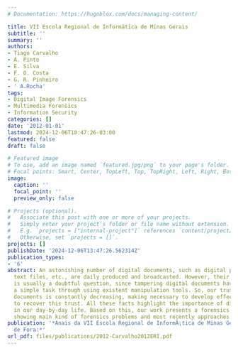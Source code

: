 ```yaml
---
# Documentation: https://hugoblox.com/docs/managing-content/

title: VII Escola Regional de Informática de Minas Gerais
subtitle: ''
summary: ''
authors:
- Tiago Carvalho
- A. Pinto
- E. Silva
- F. O. Costa
- G. R. Pinheiro
- ' A.Rocha'
tags:
- Digital Image Forensics
- Multimedia Forensics
- Information Security
categories: []
date: '2012-01-01'
lastmod: 2024-12-06T10:47:26-03:00
featured: false
draft: false

# Featured image
# To use, add an image named `featured.jpg/png` to your page's folder.
# Focal points: Smart, Center, TopLeft, Top, TopRight, Left, Right, BottomLeft, Bottom, BottomRight.
image:
  caption: ''
  focal_point: ''
  preview_only: false

# Projects (optional).
#   Associate this post with one or more of your projects.
#   Simply enter your project's folder or file name without extension.
#   E.g. `projects = ["internal-project"]` references `content/project/deep-learning/index.md`.
#   Otherwise, set `projects = []`.
projects: []
publishDate: '2024-12-06T13:47:26.562314Z'
publication_types:
- '6'
abstract: An astonishing number of digital documents, such as digital pictures, videos,
  text files, etc., are daily produced and broadcasted. However, their authenticity
  is usually a doubtful question, since tampering digital documents have been become
  a simple task through using existent manipulation tools. So, our trust on digital
  documents is constantly decreasing, making necessary to develop effective approaches
  to recover this trust. All these facts highlight the importance of digital forensics
  in our day-by-day life. Based on this, our work presents a forensics computing overview
  showing main kind of forensics problems and most recently approaches to treat them.
publication: '*Anais da VII Escola Regional de InformÃ¡tica de Minas Gerais. 1ed.Juiz
  de Fora:*'
url_pdf: files/publications/2012-Carvalho2012ERI.pdf
---
```


